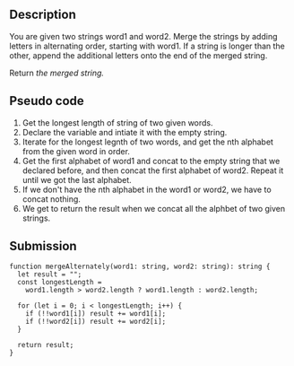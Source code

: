 ## Description

You are given two strings word1 and word2. Merge the strings by adding letters in alternating order, starting with word1. If a string is longer than the other, append the additional letters onto the end of the merged string.

Return _the merged string._

## Pseudo code

1. Get the longest length of string of two given words.
2. Declare the variable and intiate it with the empty string.
3. Iterate for the longest legnth of two words, and get the nth alphabet from the given word in order.
4. Get the first alphabet of word1 and concat to the empty string that we declared before, and then concat the first alphabet of word2. Repeat it until we got the last alphabet.
5. If we don't have the nth alphabet in the word1 or word2, we have to concat nothing.
6. We get to return the result when we concat all the alphbet of two given strings.

## Submission

```tsx
function mergeAlternately(word1: string, word2: string): string {
  let result = "";
  const longestLength =
    word1.length > word2.length ? word1.length : word2.length;

  for (let i = 0; i < longestLength; i++) {
    if (!!word1[i]) result += word1[i];
    if (!!word2[i]) result += word2[i];
  }

  return result;
}
```

